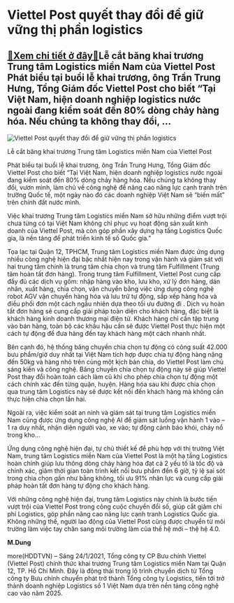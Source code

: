 Viettel Post quyết thay đổi để giữ vững thị phần logistics
==========================================================

[:gift:Xem chi tiết ở đây:gift:](https://hddtvn.com/viettel-post-quyet-thay-doi-de-giu-vung-thi-phan-logistics/)Lễ cắt băng khai trương Trung tâm Logistics miền Nam của Viettel Post Phát biểu tại buổi lễ khai trương, ông Trần Trung Hưng, Tổng Giám đốc Viettel Post cho biết “Tại Việt Nam, hiện doanh nghiệp logistics nước ngoài đang kiểm soát đến 80% dòng chảy hàng hóa. Nếu chúng ta không thay đổi, …
-------------------------------------------------------------------------------------------------------------------------------------------------------------------------------------------------------------------------------------------------------------------------------------------------





![Viettel Post quyết thay đổi để giữ vững thị phần logistics](https://hddtvn.com/wp-content/uploads/2021/01/1735_2M6A1509.jpg "Viettel Post quyết thay đổi để giữ vững thị phần logistics")


Lễ cắt băng khai trương Trung tâm Logistics miền Nam của Viettel Post



Phát biểu tại buổi lễ khai trương, ông Trần Trung Hưng, Tổng Giám đốc Viettel Post cho biết “Tại Việt Nam, hiện doanh nghiệp logistics nước ngoài đang kiểm soát đến 80% dòng chảy hàng hóa. Nếu chúng ta không thay đổi, vươn mình, làm chủ về công nghệ để nâng cao năng lực cạnh tranh trên trường Quốc tế, một ngày nào đó các doanh nghiệp Việt Nam sẽ “biến mất” trên chính đất nước mình.


Việc khai trương Trung tâm Logistics miền Nam sở hữu những điểm vượt trội chưa từng có tại Việt Nam không chỉ phục vụ hoạt động sản xuất kinh doanh của Viettel Post, mà còn góp phần xây dựng hạ tầng Logistics Quốc gia, là nền tảng để phát triển kinh tế số Quốc gia.”


Tọa lạc tại Quận 12, TPHCM, Trung tâm Logistics miền Nam được ứng dụng nhiều công nghệ hiện đại bậc nhất hiện nay trong vận hành và giám sát với hai trung tâm chính là trung tâm chia chọn và trung tâm Fulfillment (Trung tâm hoàn tất đơn hàng). Trong trung tâm Fulfillment, Viettel Post cung cấp đầy đủ các dịch vụ gồm: nhập hàng vào kho, lưu kho, xử lý đơn hàng, dán nhãn, xuất hàng, chia chọn, vận chuyển bằng việc ứng dụng công nghệ robot AGV vận chuyển hàng hóa và lưu trữ tự động, sắp xếp hàng hóa và điều phối đơn một cách ngẫu nhiên dựa theo tối ưu đường đi . Dịch vụ hoàn tất đơn hàng sẽ cung cấp giải pháp toàn diện cho khách hàng, đặc biệt là khách hàng kinh doanh thương mại điện tử. Khách hàng chỉ cần tập trung vào bán hàng, toàn bộ các khâu hậu cần sẽ được Viettel Post thực hiện một cách tự động để đưa hàng đến tay khách hàng một cách nhanh nhất.


Bên cạnh đó, hệ thống băng chuyền chia chọn tự động có công suất 42.000 bưu phẩm/giờ duy nhất tại Việt Nam tích hợp được chia tự động hàng nặng đến 50kg và hàng nhỏ trên cùng một kịch bản chia, do Viettel Post làm chủ sáng kiến và công nghệ. Băng chuyền chia chọn tự động này sẽ giúp Viettel Post thay đổi hoàn toàn cách làm cũ khi cho phép chia chọn tự động một cách chính xác đến từng quận, huyện. Hàng hóa sau khi được chia chọn qua trung tâm Logistics này sẽ được kết nối đến khách hàng mà không cần thực hiện chia chọn lần hai.


Ngoài ra, việc kiểm soát an ninh và giám sát tại trung tâm Logistics miền Nam cũng được ứng dụng công nghệ AI để giám sát luồng vận hành 1 vào – 1 ra duy nhất, nhận diện người vào, xe vào; tự động cảnh báo khói, cháy nổ trong kho…


Ứng dụng công nghệ hiện đại, tự chủ thiết kế để phù hợp với thị trường Việt Nam, trung tâm Logistics miền Nam của Viettel Post là một hạ tầng Logistics hoàn chỉnh giúp lưu thông dòng chảy hàng hóa đạt cả 2 yếu tố là tốc độ và chính xác, giảm thời gian toàn trình kết nối bưu phẩm đến 6 giờ, tỷ lệ sai sót trong chia chọn gần như bằng không, tối ưu 91% nhân lực và cung cấp giải pháp hoàn tất đơn hàng tự động cho khách hàng.


Với những công nghệ hiện đại, trung tâm Logistics này chính là bước tiến vượt trội của Viettel Post trong công cuộc chuyển đổi số, giúp cắt giảm chi phí Logistics, góp phần nâng cao năng lực cạnh tranh Logistics Quốc gia. Không những thế, người lao động của Viettel Post cũng được chuyển từ môi trường làm việc tay chân sang môi trường làm của thế hệ mới – thệ hệ 4.0.




**M.Dung**



more(HDDTVN) – Sáng 24/1/2021, Tổng công ty CP Bưu chính Viettel (Viettel Post) chính thức khai trương Trung tâm Logistics miền Nam tại Quận 12, TP. Hồ Chí Minh. Đây là động thái trong lộ trình chuyển dịch từ Tổng công ty Bưu chính chuyển phát trở thành Tổng công ty Logistics, tiến tới trở thành doanh nghiệp Logistics số 1 Việt Nam dựa trên nền tảng công nghệ cao vào năm 2025.

